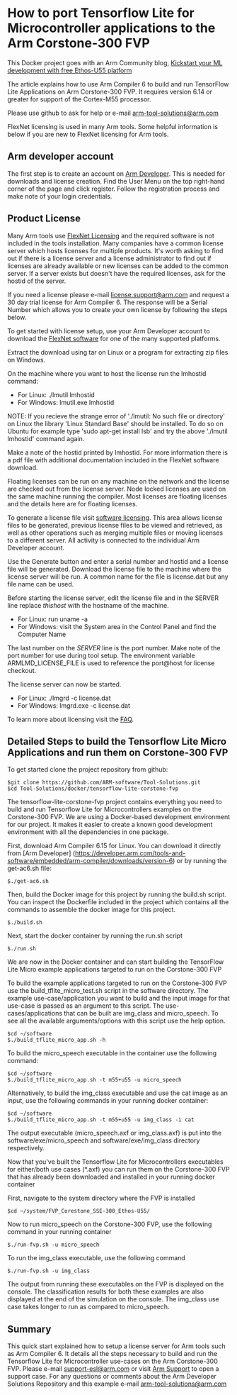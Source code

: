 # How to port Tensorflow Lite for Microcontroller applications to the Arm Corstone-300 FVP

This Docker project goes with an Arm Community blog, [Kickstart your ML development with free Ethos-U55 platform](https://community.arm.com/developer/tools-software/tools/b/tools-software-ides-blog/posts/)

The article explains how to use Arm Compiler 6 to build and run TensorFlow Lite Applications on Arm Corstone-300 FVP. It requires version 6.14 or greater for support of the Cortex-M55 processor.

Please use github to ask for help or e-mail [arm-tool-solutions@arm.com](mailto:arm-tool-solutions@arm.com)

FlexNet licensing is used in many Arm tools. Some helpful information is below if you are new to FlexNet licensing for Arm tools.

## Arm developer account

The first step is to create an account on [Arm Developer](https://developer.arm.com/). This is needed for downloads and license creation. Find the User Menu on the top right-hand corner of the page and click register. Follow the registration process and make note of your login credentials.

## Product License

Many Arm tools use [FlexNet Licensing](https://www.flexera.com/products/software-monetization/flexnet-licensing.html) and the required software is not included in the tools installation. Many companies have a common license server which hosts licenses for multiple products. It&#39;s worth asking to find out if there is a license server and a license administrator to find out if licenses are already available or new licenses can be added to the common server. If a server exists but doesn&#39;t have the required licenses, ask for the hostid of the server.

If you need a license please e-mail [license.support@arm.com](mailto:license.support@arm.com) and request a 30 day trial license for Arm Compiler 6. The response will be a Serial Number which allows you to create your own license by following the steps below.

To get started with license setup, use your Arm Developer account to download the [FlexNet software](https://silver.arm.com/browse/BX002) for one of the many supported platforms.

Extract the download using tar on Linux or a program for extracting zip files on Windows.

On the machine where you want to host the license run the lmhostid command:

- For Linux: ./lmutil lmhostid
- For Windows: lmutil.exe lmhostid

NOTE: If you recieve the strange error of './lmutil: No such file or directory' on Linux the library 'Linux Standard Base' should be installed. To do so on Ubuntu for example type 'sudo apt-get install lsb' and try the above './lmutil lmhostid' command again.

Make a note of the hostid printed by lmhostid. For more information there is a pdf file with additional documentation included in the FlexNet software download.

Floating licenses can be run on any machine on the network and the license are checked out from the license server. Node locked licenses are used on the same machine running the compiler. Most licenses are floating licenses and the details here are for floating licenses.

To generate a license file visit [software licensing](https://developer.arm.com/support/licensing). This area allows license files to be generated, previous license files to be viewed and retrieved, as well as other operations such as merging multiple files or moving licenses to a different server. All activity is connected to the individual Arm Developer account.

Use the Generate button and enter a serial number and hostid and a license file will be generated. Download the license file to the machine where the license server will be run. A common name for the file is license.dat but any file name can be used.

Before starting the license server, edit the license file and in the SERVER line replace _thishost_ with the hostname of the machine.
- For Linux: run uname -a
- For Windows:  visit the System area in the Control Panel and find the Computer Name

The last number on the _SERVER_ line is the port number. Make note of the port number for use during tool setup. The environment variable ARMLMD_LICENSE_FILE is used to reference the port@host for license checkout.

The license server can now be started.

- For Linux: ./lmgrd -c license.dat
- For Windows:  lmgrd.exe -c license.dat

To learn more about licensing visit the [FAQ](https://developer.arm.com/support/licensing/faq).

## Detailed Steps to build the Tensorflow Lite Micro Applications and run them on Corstone-300 FVP
To get started clone the project repository from github:

	$git clone https://github.com/ARM-software/Tool-Solutions.git
	$cd Tool-Solutions/docker/tensorflow-lite-corstone-fvp

The tensorflow-lite-corstone-fvp project contains everything you need to build and run Tensorflow Lite for Microcontrollers examples on the Corstone-300 FVP. We are using a Docker-based development environment for our project. It makes it easier to create a known good development environment with all the dependencies in one package.

First, download Arm Compiler 6.15 for Linux. You can download it directly from [Arm Developer] (https://developer.arm.com/tools-and-software/embedded/arm-compiler/downloads/version-6) or by running the get-ac6.sh file:

	$./get-ac6.sh

Then, build the Docker image for this project by running the build.sh script. You can inspect the Dockerfile included in the project which contains all the commands to assemble the docker image for this project.
	
	$./build.sh

Next, start the docker container by running the run.sh script

	$./run.sh

We are now in the Docker container and can start building the TensorFlow Lite Micro example applications targeted to run on the Corstone-300 FVP

To build the example applications targeted to run on the Corstone-300 FVP use the build_tflite_micro_test.sh script in the software directory. The example use-case/application you want to build and the input image for that use-case is passed as an argument to this script. The use-cases/applications that can be built are img_class and micro_speech. To see all the available arguments/options with this script use the help option.

	$cd ~/software
	$./build_tflite_micro_app.sh -h

To build the micro_speech executable in the container use the following command:
	
	$cd ~/software
	$./build_tflite_micro_app.sh -t m55+u55 -u micro_speech

Alternatively, to build the img_class executable and use the cat image as an input, use the following commands in your running docker container:
	
	$cd ~/software
	$./build_tflite_micro_app.sh -t m55+u55 -u img_class -i cat 

The output executable (micro_speech.axf or img_class.axf) is put into the software/exe/micro_speech and software/exe/img_class directory respectively.

Now that you've built the Tensorflow Lite for Microcontrollers executables for either/both use cases (*.axf) you can run them on the Corstone-300 FVP that has already been downloaded and installed in your running docker container

First, navigate to the system directory where the FVP is installed

	$cd ~/system/FVP_Corestone_SSE-300_Ethos-U55/

Now to run micro_speech on the Corstone-300 FVP, use the following command in your running container
	
	$./run-fvp.sh -u micro_speech

To run the img_class executable, use the following command

	$./run-fvp.sh -u img_class

The output from running these executables on the FVP is displayed on the console. The classification results for both these examples are also displayed at the end of the simulation on the console. The img_class use case takes longer to run as compared to micro_speech. 


## Summary

This quick start explained how to setup a license server for Arm tools such as Arm Compiler 6. It details all the steps necessary to build and run the Tensorflow Lite for Microcontroller use-cases on the Arm Corstone-300 FVP.  Please e-mail [support-esl@arm.com](mailto:support-esl@arm.com) or visit [Arm Support](https://developer.arm.com/support/) to open a support case. For any questions or comments about the Arm Developer Solutions Repository and this example e-mail [arm-tool-solutions@arm.com](mailto:arm-tool-solutions@arm.com)
